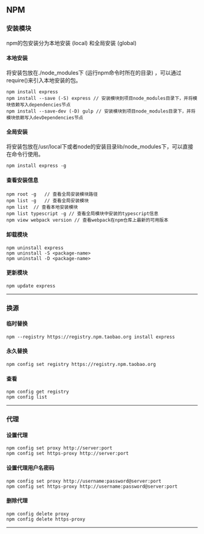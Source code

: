 ## NPM

### 安装模块
npm的包安装分为本地安装 (local) 和全局安装 (global)
#### 本地安装
将安装包放在./node_modules下 (运行npm命令时所在的目录) ，可以通过require()来引入本地安装的包。
```
npm install express
npm install --save (-S) express // 安装模块到项目node_modules目录下，并将模块依赖写入dependencies节点
npm install --save-dev (-D) gulp // 安装模块到项目node_modules目录下，并将模块依赖写入devDependencies节点
```
#### 全局安装
将安装包放在/usr/local下或者node的安装目录lib/node_modules下，可以直接在命令行使用。
```
npm install express -g
```
#### 查看安装信息
```
npm root -g   // 查看全局安装模块路径
npm list -g   // 查看全局安装模块
npm list  // 查看本地安装模块
npm list typescript -g // 查看全局模块中安装的typescript信息
npm view webpack version // 查看webpack在npm仓库上最新的可用版本
```
#### 卸载模块
```
npm uninstall express
npm uninstall -S <package-name>
npm uninstall -D <package-name>
```
#### 更新模块
```
npm update express
```

***

### 换源
#### 临时替换
```
npm --registry https://registry.npm.taobao.org install express
```
#### 永久替换
```
npm config set registry https://registry.npm.taobao.org
```
#### 查看
```
npm config get registry
npm config list
```

***

### 代理
#### 设置代理
```
npm config set proxy http://server:port
npm config set https-proxy http://server:port
```
#### 设置代理用户名密码
```
npm config set proxy http://username:password@server:port
npm config set https-proxy http://username:password@server:port
```
#### 删除代理
```
npm config delete proxy
npm config delete https-proxy
```

***
